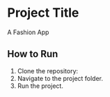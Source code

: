 # Project Title

A Fashion App

## How to Run

1. Clone the repository:
2. Navigate to the project folder.
3. Run the project.
